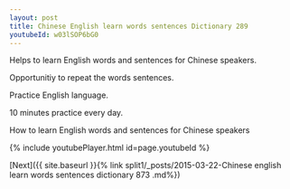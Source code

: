 ```yaml
---
layout: post
title: Chinese English learn words sentences Dictionary 289 
youtubeId: w03lSOP6bG0
---
```

 
 
Helps to learn English words and sentences for Chinese speakers.

Opportunitiy to repeat the words sentences. 

Practice English language. 
 
10 minutes practice every day. 
 
How to learn English words and sentences for Chinese speakers 
 
{% include youtubePlayer.html id=page.youtubeId %}
 
 
[Next]({{ site.baseurl }}{% link  split1/_posts/2015-03-22-Chinese english learn words sentences dictionary 873 .md%})
 
